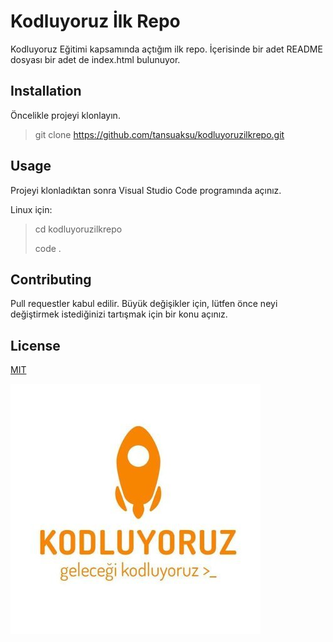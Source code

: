 # Kodluyoruz İlk Repo

Kodluyoruz Eğitimi kapsamında açtığım ilk repo. İçerisinde bir adet README dosyası bir adet de index.html bulunuyor.

## Installation

Öncelikle projeyi klonlayın.

>git clone https://github.com/tansuaksu/kodluyoruzilkrepo.git

## Usage

Projeyi klonladıktan sonra Visual Studio Code programında açınız.

Linux için:
>cd kodluyoruzilkrepo
>
>code .

## Contributing

Pull requestler kabul edilir. Büyük değişikler için, lütfen önce neyi değiştirmek istediğinizi tartışmak için bir konu açınız.

## License

[MIT](https://choosealicense.com/licenses/mit/)

![Kodluyoruz Logo](https://raw.githubusercontent.com/Kodluyoruz/taskforce/git/git/markdown-nedir-nasil-kullaniriz-/figures/kodluyoruz_logo.jpg)

